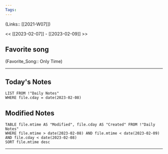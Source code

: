 ```yaml
---
Tags:
---
```

(Links:: [[2021-W07]])

<< [[2023-02-07]] - [[2023-02-09]] >>
## Favorite song
(Favorite_Song:: Only Time)
___
## Today's Notes
```dataview
LIST FROM !"Daily Notes"
WHERE file.cday = date(2023-02-08)
```
## Modified Notes
```dataview
TABLE file.mtime AS "Modified", file.cday AS "Created" FROM !"Daily Notes" 
WHERE file.mtime > date(2023-02-08) AND file.mtime < date(2023-02-09) AND file.cday < date(2023-02-08)
SORT file.mtime desc
```
___

